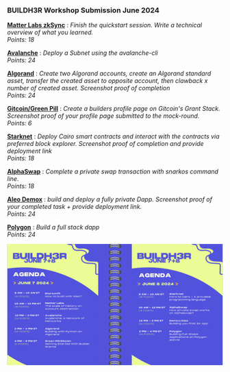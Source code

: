### BUILDH3R Workshop Submission June 2024

**[Matter Labs zkSync](<Matter Labs zkSync/>)** : 
*Finish the quickstart session. Write a technical overview of what you learned.*  
*Points: 18*  

**[Avalanche](Avalanche/)** : 
*Deploy a Subnet using the avalanche-cli*  
*Points: 24*  

**[Algorand](Algorand/)** :
*Create two Algorand accounts, create an Algorand standard asset, transfer the created asset to opposite account, then clawback x number of created asset. Screenshot proof of completion*  
*Points: 24*  

**[Gitcoin/Green Pill](Gitcoin/)** : 
*Create a builders profile page on Gitcoin's Grant Stack. Screenshot proof of your profile page submitted to the mock-round.*  
*Points: 6* 

**[Starknet](Starknet/)** : 
*Deploy Cairo smart contracts and interact with the contracts via preferred block explorer. Screenshot proof of completion and provide deployment link*  
*Points: 18*  

**[AlphaSwap](AlphaSwap/)** : 
*Complete a private swap transaction with snarkos command line.*  
*Points: 18*  

**[Aleo Demox](<Aleo Demox/>)** : 
*build and deploy a fully private Dapp.  Screenshot proof of your completed task + provide deployment link.*  
*Points: 24*  

**[Polygon](polygon/)** : 
*Build a full stack dapp*  
*Points: 24*  

![schedule](<Screenshot 2024-06-08 at 02.44.33.png>)